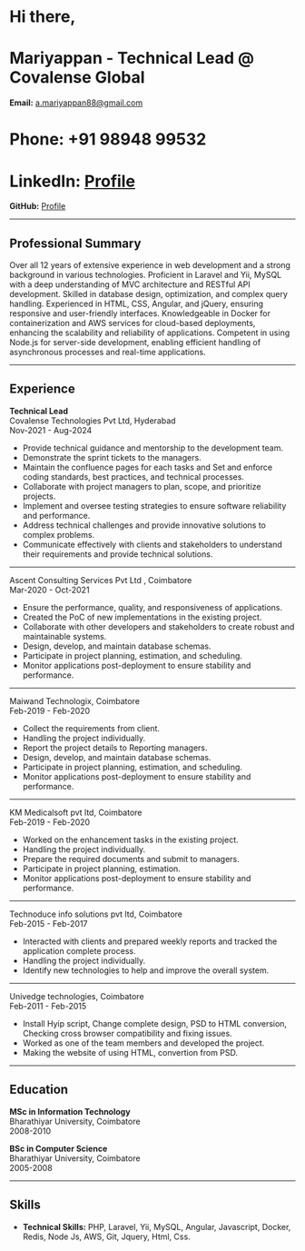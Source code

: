 # Hi there,

# Mariyappan - Technical Lead @ Covalense Global

**Email:** a.mariyappan88@gmail.com
# **Phone:** +91 98948 99532 
# **LinkedIn:** [Profile](https://www.linkedin.com/in/mariyappan-alagaiah-2901244b/)  
**GitHub:** [Profile](https://github.com/mariyappan88/mariyappan/edit/main/README.md)

---

## Professional Summary
 Over all 12 years of extensive experience in web development and a strong background in various technologies. 
 Proficient in Laravel and Yii, MySQL with a deep understanding of MVC architecture and RESTful API development.
 Skilled in database design, optimization, and complex query handling. 
 Experienced in HTML, CSS, Angular, and jQuery, ensuring responsive and user-friendly interfaces.
 Knowledgeable in Docker for containerization and AWS services for cloud-based deployments, enhancing the scalability and reliability of applications. 
 Competent in using Node.js for server-side development, enabling efficient handling of asynchronous processes and real-time applications.


---

## Experience

**Technical Lead**  
Covalense Technologies Pvt Ltd, Hyderabad  
Nov-2021 - Aug-2024

- Provide technical guidance and mentorship to the development team.
- Demonstrate the sprint tickets to the managers.
- Maintain the confluence pages for each tasks and Set and enforce coding standards, best practices, and technical processes.
- Collaborate with project managers to plan, scope, and prioritize projects.
- Implement and oversee testing strategies to ensure software reliability and performance.
- Address technical challenges and provide innovative solutions to complex problems.
- Communicate effectively with clients and stakeholders to understand their requirements and provide technical solutions.
  
****  
Ascent Consulting Services Pvt Ltd , Coimbatore  
Mar-2020 - Oct-2021

- Ensure the performance, quality, and responsiveness of applications.
- Created the PoC of new implementations in the existing project.
- Collaborate with other developers and stakeholders to create robust and maintainable systems.
- Design, develop, and maintain database schemas.
- Participate in project planning, estimation, and scheduling.
- Monitor applications post-deployment to ensure stability and performance.

****  
Maiwand Technologix, Coimbatore  
Feb-2019 - Feb-2020

- Collect the requirements from client.
- Handling the project individually.
- Report the project details to Reporting managers.
- Design, develop, and maintain database schemas.
- Participate in project planning, estimation, and scheduling.
- Monitor applications post-deployment to ensure stability and performance.

****  
KM Medicalsoft pvt ltd, Coimbatore  
Feb-2019 - Feb-2020

- Worked on the enhancement tasks in the existing project.
- Handling the project individually.
- Prepare the required documents and submit to managers.
- Participate in project planning, estimation.
- Monitor applications post-deployment to ensure stability and performance.

****  
Technoduce info solutions pvt ltd, Coimbatore  
Feb-2015 - Feb-2017

- Interacted with clients and prepared weekly reports and tracked the application complete process.
- Handling the project individually.
- Identify new technologies to help and improve the overall system.

****  
Univedge technologies, Coimbatore  
Feb-2011 - Feb-2015

- Install Hyip script, Change complete design, PSD to HTML conversion, Checking cross browser compatibility and fixing issues.
- Worked as one of the team members and developed the project.
- Making the website of using HTML, convertion from PSD.

---

## Education

**MSc in Information Technology**  
Bharathiyar University, Coimbatore  
2008-2010

**BSc in Computer Science**  
Bharathiyar University, Coimbatore  
2005-2008


---

## Skills

- **Technical Skills:** PHP, Laravel, Yii, MySQL, Angular, Javascript, Docker, Redis, Node Js, AWS, Git, Jquery, Html, Css. 

